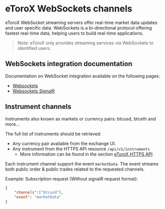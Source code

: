 # eToroX WebSockets channels

eToroX WebSocket streaming servers offer real-time market data updates and user specific data. WebSockets is a bi-directional protocol offering fastest real-time data, helping users to build real-time applications.

> Note: eToroX only provides streaming services via WebSockets to identified users.

## WebSockets integration documentation

Documentation on WebSocket integration available on the following pages:
* [Websockets](websockets-api.md "Websockets")
* [Websockets SignalR](websockets-signal-r.md "Websockets SignalR")

## Instrument channels

Instruments also known as markets or currency pairs: btcusd, btceth and more...

The full list of instruments should be retrieved:
* Any currency pair available from the exchange UI.
* Any instrument from the HTTPS API resource `/api/v1/instruments`
    * More information can be found in the section [eToroX HTTPS API](https-api)

Each instrument channel support the event `marketData`.
The event streams both public order & public trades related to the requested channels.

Example: Subscription request (Without signalR request format):
```json
{
    "channels":["btcusd"],
    "event": "marketData"
}
```
